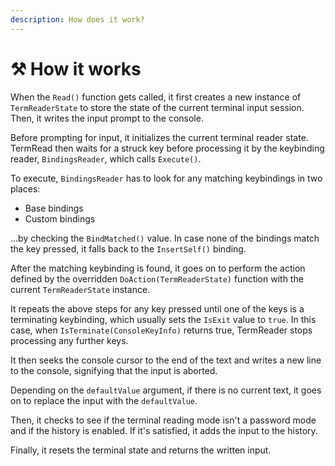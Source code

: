 ```yaml
---
description: How does it work?
---
```


# ⚒ How it works

When the `Read()` function gets called, it first creates a new instance of `TermReaderState` to store the state of the current terminal input session. Then, it writes the input prompt to the console.

Before prompting for input, it initializes the current terminal reader state. TermRead then waits for a struck key before processing it by the keybinding reader, `BindingsReader`, which calls `Execute()`.

To execute, `BindingsReader` has to look for any matching keybindings in two places:

* Base bindings
* Custom bindings

...by checking the `BindMatched()` value. In case none of the bindings match the key pressed, it falls back to the `InsertSelf()` binding.

After the matching keybinding is found, it goes on to perform the action defined by the overridden `DoAction(TermReaderState)` function with the current `TermReaderState` instance.

It repeats the above steps for any key pressed until one of the keys is a terminating keybinding, which usually sets the `IsExit` value to `true`. In this case, when `IsTerminate(ConsoleKeyInfo)` returns true, TermReader stops processing any further keys.

It then seeks the console cursor to the end of the text and writes a new line to the console, signifying that the input is aborted.

Depending on the `defaultValue` argument, if there is no current text, it goes on to replace the input with the `defaultValue`.

Then, it checks to see if the terminal reading mode isn't a password mode and if the history is enabled. If it's satisfied, it adds the input to the history.

Finally, it resets the terminal state and returns the written input.
